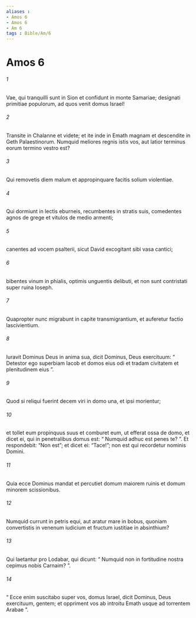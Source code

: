 ```yaml
---
aliases : 
- Amos 6
- Amos 6
- Am 6
tags : Bible/Am/6
---
```


# Amos 6

###### 1
Vae, qui tranquilli sunt in Sion et confidunt in monte Samariae; designati primitiae populorum, ad quos venit domus Israel!
###### 2
Transite in Chalanne et videte; et ite inde in Emath magnam et descendite in Geth Palaestinorum. Numquid meliores regnis istis vos, aut latior terminus eorum termino vestro est?
###### 3
Qui removetis diem malum et appropinquare facitis solium violentiae.
###### 4
Qui dormiunt in lectis eburneis, recumbentes in stratis suis, comedentes agnos de grege et vitulos de medio armenti;
###### 5
canentes ad vocem psalterii, sicut David excogitant sibi vasa cantici;
###### 6
bibentes vinum in phialis, optimis unguentis delibuti, et non sunt contristati super ruina Ioseph.
###### 7
Quapropter nunc migrabunt in capite transmigrantium, et auferetur factio lascivientium.
###### 8
Iuravit Dominus Deus in anima sua, dicit Dominus, Deus exercituum: “ Detestor ego superbiam Iacob et domos eius odi et tradam civitatem et plenitudinem eius ”.
###### 9
Quod si reliqui fuerint decem viri in domo una, et ipsi morientur;
###### 10
et tollet eum propinquus suus et comburet eum, ut efferat ossa de domo, et dicet ei, qui in penetralibus domus est: “ Numquid adhuc est penes te? ”. Et respondebit: “Non est”; et dicet ei: “Tace!”; non est qui recordetur nominis Domini.
###### 11
Quia ecce Dominus mandat et percutiet domum maiorem ruinis et domum minorem scissionibus.
###### 12
Numquid currunt in petris equi, aut aratur mare in bobus, quoniam convertistis in venenum iudicium et fructum iustitiae in absinthium?
###### 13
Qui laetantur pro Lodabar, qui dicunt: “ Numquid non in fortitudine nostra cepimus nobis Carnaim? ”.
###### 14
“ Ecce enim suscitabo super vos, domus Israel, dicit Dominus, Deus exercituum, gentem; et oppriment vos ab introitu Emath usque ad torrentem Arabae ”.
